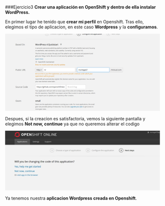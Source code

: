 ###Ejercicio3
**Crear una aplicación en OpenShift y dentro de ella instalar WordPress.**

En primer lugar he tenido que **crear mi perfil** en Openshift.
Tras ello, elegimos el tipo de aplicacion, en este caso **Wordpress** y la **configuramos**.

![](./img/3.1)

Despues, si la creacion es satisfactoria, vemos la siguiente pantalla y elegimos **Not now, continue** ya que no queremos alterar el codigo

![](./img/3.2)

Ya tenemos nuestra **aplicacion Wordpress creada en Openshift**.
